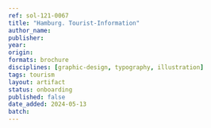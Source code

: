 ```yaml
---
ref: sol-121-0067
title: "Hamburg. Tourist-Information"
author_name:
publisher:
year:
origin:
formats: brochure
disciplines: [graphic-design, typography, illustration]
tags: tourism
layout: artifact
status: onboarding
published: false
date_added: 2024-05-13
batch:
---
```


